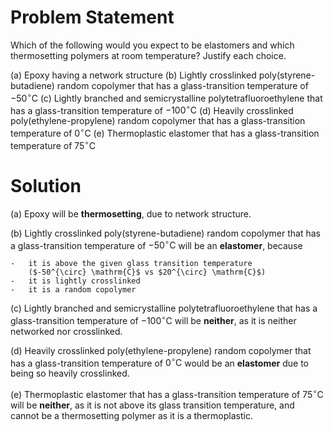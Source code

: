 # Problem Statement

Which of the following would you expect to be elastomers and which
thermosetting polymers at room temperature? Justify each choice.

(a) Epoxy having a network structure
(b) Lightly crosslinked poly(styrene-butadiene) random copolymer that
    has a glass-transition temperature of $-50^{\circ} \mathrm{C}$
(c) Lightly branched and semicrystalline polytetrafluoroethylene that
    has a glass-transition temperature of $-100^{\circ} \mathrm{C}$
(d) Heavily crosslinked poly(ethylene-propylene) random copolymer that
    has a glass-transition temperature of $0^{\circ} \mathrm{C}$
(e) Thermoplastic elastomer that has a glass-transition temperature of
    $75^{\circ} \mathrm{C}$

# Solution

(a) Epoxy will be **thermosetting**, due to network structure.

(b) Lightly crosslinked poly(styrene-butadiene) random copolymer that
    has a glass-transition temperature of $-50^{\circ} \mathrm{C}$ will
    be an **elastomer**, because

    -   it is above the given glass transition temperature
        ($-50^{\circ} \mathrm{C}$ vs $20^{\circ} \mathrm{C}$)
    -   it is lightly crosslinked
    -   it is a random copolymer

(c) Lightly branched and semicrystalline polytetrafluoroethylene that
    has a glass-transition temperature of $-100^{\circ} \mathrm{C}$ will
    be **neither**, as it is neither networked nor crosslinked.

(d) Heavily crosslinked poly(ethylene-propylene) random copolymer that
    has a glass-transition temperature of $0^{\circ} \mathrm{C}$ would
    be an **elastomer** due to being so heavily crosslinked.

(e) Thermoplastic elastomer that has a glass-transition temperature of
    $75^{\circ} \mathrm{C}$ will be **neither**, as it is not above its
    glass transition temperature, and cannot be a thermosetting polymer
    as it is a thermoplastic.
